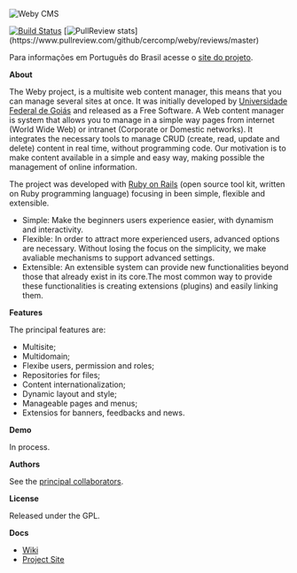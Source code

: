 ![Weby CMS](http://portais.ufg.br/assets/weby-logo-60-3e5c8858c2bdce60d5419fe192d15fc8.png)

[![Build Status](https://travis-ci.org/cercomp/weby.png?branch=master)](https://travis-ci.org/cercomp/weby)
[![PullReview stats](https://www.pullreview.com/github/cercomp/weby/badges/master.svg?)](https://www.pullreview.com/github/cercomp/weby/reviews/master)

Para informações em Português do Brasil acesse o [site do projeto](http://weby.cercomp.ufg.br).

__About__

The Weby project, is a multisite web content manager, this means that you can manage several sites at once. It was initially developed  by [Universidade Federal de Goiás](http://www.ufg.br/) and released as a Free Software. A Web content manager is system that allows you to manage in a simple way pages from internet (World Wide Web) or intranet (Corporate or Domestic networks). It integrates the necessary tools to manage CRUD (create, read, update and delete) content in real time, without programming code. Our motivation is to make content available in a simple  and easy way, making possible the management of online information.

The project was developed with [Ruby on Rails](http://rubyonrails.org/) (open source tool kit, written on Ruby programming language) focusing in been simple, flexible and extensible.

* Simple: Make the beginners users experience easier, with dynamism and interactivity.
* Flexible: In order to attract more experienced users, advanced options are necessary. Without losing the focus on the simplicity, we make avaliable mechanisms to support advanced settings.
* Extensible: An extensible system can provide new functionalities beyond those that already exist in its core.The most common way to provide these functionalities is creating extensions (plugins) and easily linking them.

__Features__

The principal features are:

* Multisite;
* Multidomain;
* Flexibe users, permission and roles;
* Repositories for files;
* Content internationalization;
* Dynamic layout and style;
* Manageable pages and menus;
* Extensios for banners, feedbacks and news.

__Demo__

In process.

__Authors__

See the [principal collaborators](http://weby.cercomp.ufg.br/pages/67630).

__License__

Released under the GPL.

__Docs__

* [Wiki](http://github.com/cercomp/weby/wiki)
* [Project Site](http://weby.cercomp.ufg.br)
